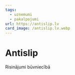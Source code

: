 ```yaml
---
tags:
  - uznemumi
  - pakalpojumi
url: https://antislip.lv
card_image: /antislip.lv.webp
---
```


# Antislip

Risinājumi būvniecībā
